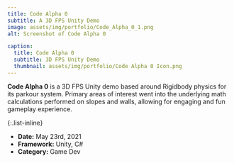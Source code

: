 ```yaml
---
title: Code Alpha 0
subtitle: A 3D FPS Unity Demo
image: assets/img/portfolio/Code_Alpha_0_1.png
alt: Screenshot of Code Alpha 0

caption:
  title: Code Alpha 0
  subtitle: 3D FPS Unity Demo
  thumbnail: assets/img/portfolio/Code Alpha 0 Icon.png
---
```

**Code Alpha 0** is a 3D FPS Unity demo based around Rigidbody physics for its parkour system. Primary areas of interest went into the underlying math calculations performed on slopes and walls, allowing for engaging and fun gameplay experience.

{:.list-inline}
- **Date:** May 23rd, 2021
- **Framework:** Unity, C#
- **Category:** Game Dev

